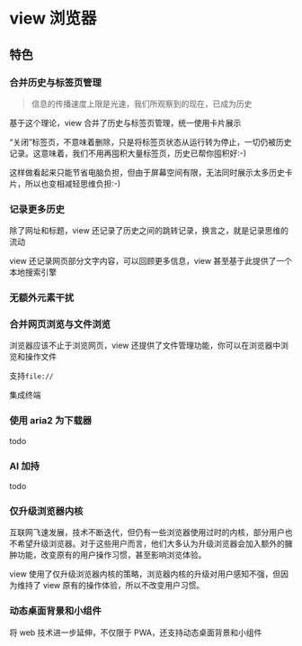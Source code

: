 # view 浏览器

## 特色

### 合并历史与标签页管理

> 信息的传播速度上限是光速，我们所观察到的现在，已成为历史

基于这个理论，view 合并了历史与标签页管理，统一使用卡片展示

“关闭”标签页，不意味着删除，只是将标签页状态从运行转为停止，一切仍被历史记录。这意味着，我们不用再囤积大量标签页，历史已帮你囤积好:-)

这样做看起来只能节省电脑负担，但由于屏幕空间有限，无法同时展示太多历史卡片，所以也变相减轻思维负担:-)

### 记录更多历史

除了网址和标题，view 还记录了历史之间的跳转记录，换言之，就是记录思维的流动

view 还记录网页部分文字内容，可以回顾更多信息，view 甚至基于此提供了一个本地搜索引擎

### 无额外元素干扰

### 合并网页浏览与文件浏览

浏览器应该不止于浏览网页，view 还提供了文件管理功能，你可以在浏览器中浏览和操作文件

支持`file://`

集成终端

### 使用 aria2 为下载器

todo

### AI 加持

todo

### 仅升级浏览器内核

互联网飞速发展，技术不断迭代，但仍有一些浏览器使用过时的内核，部分用户也不希望升级浏览器。对于这些用户而言，他们大多认为升级浏览器会加入额外的臃肿功能，改变原有的用户操作习惯，甚至影响浏览体验。

view 使用了仅升级浏览器内核的策略，浏览器内核的升级对用户感知不强，但因为维持了 view 原有的操作体验，所以不改变用户习惯。

### 动态桌面背景和小组件

将 web 技术进一步延伸，不仅限于 PWA，还支持动态桌面背景和小组件
